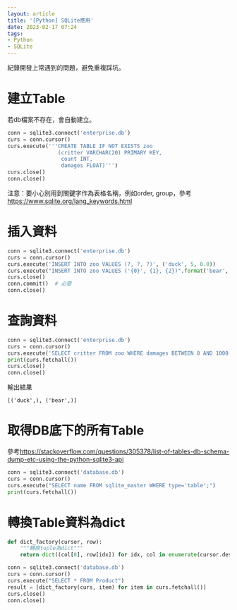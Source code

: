 ```yaml
---
layout: article
title: '[Python] SQLite應用'
date: 2023-02-17 07:24
tags:
- Python
- SQLite
---
```

紀錄開發上常遇到的問題，避免重複踩坑。
<!--more-->
# 建立Table

若db檔案不存在，會自動建立。
```python
conn = sqlite3.connect('enterprise.db')
curs = conn.cursor()
curs.execute('''CREATE TABLE IF NOT EXISTS zoo
                (critter VARCHAR(20) PRIMARY KEY,
                 count INT,
                 damages FLOAT)''')
curs.close()
conn.close()
```

注意：要小心別用到關鍵字作為表格名稱，例如order, group，參考 <https://www.sqlite.org/lang_keywords.html>

# 插入資料

```python
conn = sqlite3.connect('enterprise.db')
curs = conn.cursor()
curs.execute('INSERT INTO zoo VALUES (?, ?, ?)', ('duck', 5, 0.0))
curs.execute("INSERT INTO zoo VALUES ('{0}', {1}, {2})".format('bear', 2, 1000.0))  # 第二種寫法
curs.close()
conn.commit()  # 必要
conn.close()
```

# 查詢資料

```python
conn = sqlite3.connect('enterprise.db')
curs = conn.cursor()
curs.execute('SELECT critter FROM zoo WHERE damages BETWEEN 0 AND 1000')
print(curs.fetchall())
curs.close()
conn.close()
```

輸出結果
```
[('duck',), ('bear',)]
```

# 取得DB底下的所有Table

參考<https://stackoverflow.com/questions/305378/list-of-tables-db-schema-dump-etc-using-the-python-sqlite3-api>
```python
conn = sqlite3.connect('database.db')
curs = conn.cursor()
curs.execute("SELECT name FROM sqlite_master WHERE type='table';")
print(curs.fetchall())
```

# 轉換Table資料為dict

```python
def dict_factory(cursor, row):
    """轉換tuple為dict"""
    return dict((col[0], row[idx]) for idx, col in enumerate(cursor.description))

conn = sqlite3.connect('database.db')
curs = conn.cursor()
curs.execute("SELECT * FROM Product")
result = [dict_factory(curs, item) for item in curs.fetchall()]
curs.close()
conn.close()
```